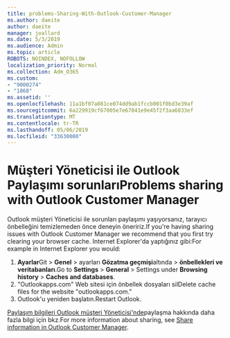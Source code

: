 ```yaml
---
title: problems-Sharing-With-Outlook-Customer-Manager
ms.author: daeite
author: daeite
manager: joallard
ms.date: 5/3/2019
ms.audience: Admin
ms.topic: article
ROBOTS: NOINDEX, NOFOLLOW
localization_priority: Normal
ms.collection: Adm_O365
ms.custom:
- "9000274"
- "1868"
ms.assetid: ''
ms.openlocfilehash: 11a1bf07a081ce074dd9ab1fccb001f0bd3e39af
ms.sourcegitcommit: 6a229919cf67005e7e67841e9e45f2f3aa6833ef
ms.translationtype: MT
ms.contentlocale: tr-TR
ms.lasthandoff: 05/06/2019
ms.locfileid: "33630000"
---
```

# <a name="problems-sharing-with-outlook-customer-manager"></a><span data-ttu-id="af561-102">Müşteri Yöneticisi ile Outlook Paylaşımı sorunları</span><span class="sxs-lookup"><span data-stu-id="af561-102">Problems sharing with Outlook Customer Manager</span></span> 

<span data-ttu-id="af561-103">Outlook müşteri Yöneticisi ile sorunları paylaşımı yaşıyorsanız, tarayıcı önbelleğini temizlemeden önce deneyin öneririz.</span><span class="sxs-lookup"><span data-stu-id="af561-103">If you're having sharing issues with Outlook Customer Manager we recommend that you first try clearing your browser cache.</span></span> <span data-ttu-id="af561-104">Internet Explorer'da yaptığınız gibi:</span><span class="sxs-lookup"><span data-stu-id="af561-104">For example in Internet Explorer you would:</span></span>
1. <span data-ttu-id="af561-105">**Ayarlar**Git > **Genel** > ayarları **Gözatma geçmişi**altında > **önbellekleri ve veritabanları**.</span><span class="sxs-lookup"><span data-stu-id="af561-105">Go to **Settings** > **General** > Settings under **Browsing history** > **Caches and databases**.</span></span>
2. <span data-ttu-id="af561-106">"Outlookapps.com" Web sitesi için önbellek dosyaları sil</span><span class="sxs-lookup"><span data-stu-id="af561-106">Delete cache files for the website "outlookapps.com."</span></span>
3. <span data-ttu-id="af561-107">Outlook'u yeniden başlatın.</span><span class="sxs-lookup"><span data-stu-id="af561-107">Restart Outlook.</span></span>

<span data-ttu-id="af561-108">[Paylaşım bilgileri Outlook müşteri Yöneticisi'nde](https://support.office.com/article/4f26cc69-67da-4cd5-b344-02d1a4799310%20)paylaşma hakkında daha fazla bilgi için bkz.</span><span class="sxs-lookup"><span data-stu-id="af561-108">For more information about sharing, see [Share information in Outlook Customer Manager](https://support.office.com/article/4f26cc69-67da-4cd5-b344-02d1a4799310%20).</span></span> 